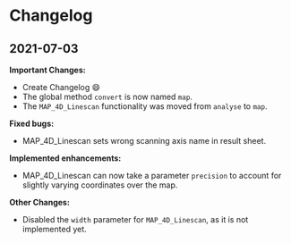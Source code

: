 # Changelog

## 2021-07-03

**Important Changes:**

- Create Changelog :smile:
- The global method `convert` is now named `map`.
- The `MAP_4D_Linescan` functionality was moved from `analyse` to `map`.

**Fixed bugs:**

- MAP_4D_Linescan sets wrong scanning axis name in result sheet.

**Implemented enhancements:**

- MAP_4D_Linescan can now take a parameter `precision` to account for slightly varying coordinates over the map.

**Other Changes:**

- Disabled the `width` parameter for `MAP_4D_Linescan`, as it is not implemented yet.